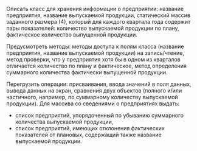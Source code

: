 Описать класс для хранения информации о предприятии: название
предприятия, название выпускаемой продукции, статический массив
заданного размера (4), который для каждого квартала года содержит пары
показателей: количество выпускаемой продукции по плану, фактическое
количество выпущенной продукции.

Предусмотреть методы: методы доступа к полям класса (название
предприятия, название выпускаемой продукции) на запись/чтение, метод
проверки, что у предприятия хотя бы в одном из кварталов отличается
количество по плану и фактическое, метод определения суммарного
количества фактически выпущенной продукции.

Перегрузить операции: присваивания, ввода значений в поля данных,
вывода данных на экран, сравнения двух объектов (полного и/или
частичного, например, по суммарному количеству выпускаемой продукции).
Для массива со сведениями о предприятиях выдать:

- список предприятий, упорядоченный по убыванию суммарного
количества выпускаемой продукции,
- список предприятий, имеющих отклонения фактических показателей
от плановых, содержащий также название выпускаемой продукции.
